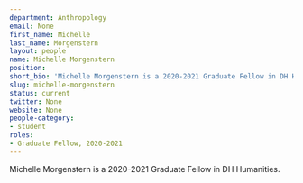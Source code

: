 ```yaml
---
department: Anthropology
email: None
first_name: Michelle
last_name: Morgenstern
layout: people
name: Michelle Morgenstern
position: 
short_bio: 'Michelle Morgenstern is a 2020-2021 Graduate Fellow in DH Humanities.'
slug: michelle-morgenstern
status: current
twitter: None
website: None
people-category:
- student
roles:
- Graduate Fellow, 2020-2021
---
```

Michelle Morgenstern is a 2020-2021 Graduate Fellow in DH Humanities.